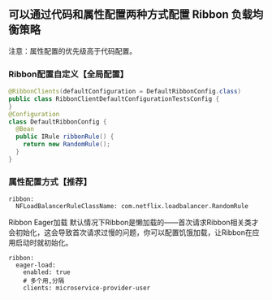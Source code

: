 ## 可以通过代码和属性配置两种方式配置 Ribbon 负载均衡策略
注意：属性配置的优先级高于代码配置。

### Ribbon配置自定义【全局配置】
```java
@RibbonClients(defaultConfiguration = DefaultRibbonConfig.class)
public class RibbonClientDefaultConfigurationTestsConfig {
}
@Configuration
class DefaultRibbonConfig {
  @Bean
  public IRule ribbonRule() {
    return new RandomRule();
  }
}
```
### 属性配置方式【推荐】
```
ribbon:
  NFLoadBalancerRuleClassName: com.netflix.loadbalancer.RandomRule
```

Ribbon Eager加载
默认情况下Ribbon是懒加载的——首次请求Ribbon相关类才会初始化，这会导致首次请求过慢的问题，你可以配置饥饿加载，让Ribbon在应用启动时就初始化。
```
ribbon:
  eager-load:
    enabled: true
    # 多个用,分隔
    clients: microservice-provider-user


```
